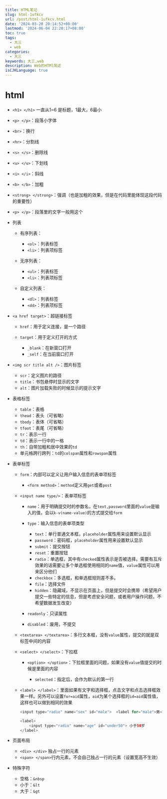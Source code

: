 ```yaml
---
title: HTML笔记
slug: html-1ufkcv
url: /post/html-1ufkcv.html
date: '2024-03-20 20:14:52+08:00'
lastmod: '2024-06-04 22:20:17+08:00'
toc: true
tags:
  - 大三
  - web
categories:
  - 大三
keywords: 大三,web
description: Web的HTMl简述
isCJKLanguage: true
---
```


# html

* ​`<h1> </h1>`​ 一直从1~6 是标题，1最大，6最小
* ​`<p> </p>`​：段落小字体
* ​`<br>`​：换行
* ​`<hr>`​：分割线
* ​`<s> </s>`​：删除线
* ​`<u> </u>`​：下划线
* ​`<i> </i>`​：斜线
* ​`<b> </b>`​：加粗
* ​`<strong> </strong>`​：强调（也是加粗的效果，但是在代码里能体现这段代码的重要性）
* ​`<p> </p>`​：段落里的文字一般用这个
* 列表

  * 有序列表：

    * ​`<ol>`​：列表标签
    * ​`<li>`​：列表项标签
  * 无序列表：

    * ​`<ul>`​：列表标签
    * ​`<li>`​：列表项标签
  * 自定义列表：

    * ​`<dl>`​：列表标签
    * ​`<dd>`​：列表项标签
* ​`<a href target>`​：超链接标签

  * ​`href`​：用于定义连接，是一个路径
  * ​`target`​：用于定义打开的方式

    * ​`_blank`​：在新窗口打开
    * ​`_self`​：在当前窗口打开
* ​`<img scr title alt />`​：图片标签

  * ​`scr`​：定义图片的路径
  * ​`title`​：书包悬停时显示的文字
  * ​`alt`​：图片加载失败的时候显示的提示文字
* 表格标签

  * ​`table`​：表格
  * ​`thead`​：表头（可省略）
  * ​`tbody`​：表体（可省略）
  * ​`tfoot`​：表尾（可省略）
  * ​`tr`​：表示一行
  * ​`td`​：表示一行中的一格
  * ​`th`​：自带加粗和居中效果的`td`​
  * 单元格跨行跨列：`td`​的`colspan`​属性和`rowspan`​属性
* 表单标签

  * ​`form`​：内部可以定义让用户输入信息的表单项标签

    * ​`<form method>`​：`method`​定义用`get`​或者`post`​
  * ​`<input name type/>`​：表单项标签

    * ​`name`​：用于明确提交时的参数名，在`text,password`​里面的`value`​是输入的值，会以`k-v(name-value)`​的方式提交给`form`​
    * ​`type`​：输入信息的表单项类型

      * ​`text`​：单行普通文本框，`placeholder`​属性用来设置默认显示
      * ​`password`​：密码框，`placeholder`​属性用来设置默认显示
      * ​`submit`​：提交按钮
      * ​`reset`​：重置按钮
      * ​`radio`​：单选框，其中有`checked`​属性表示是否被选择。需要有互斥效果的话需要让多个单选框使用相同的`name`​值，`value`​属性可以用来区分他们
      * ​`checkbox`​：多选框，和单选框规则差不多。
      * ​`file`​：选择文件
      * ​`hidden`​：隐藏域，不显示在页面上，但是提交时会携带（希望用户提交一些特定的信息，但是考虑安全问题，或者用户操作问题，不希望数据发生改变）
    * ​`readonly`​：只读属性
    * ​`disabled`​：废用，不提交
  * ​`<textarea> </textarea>`​：多行文本框，没有`value`​属性，提交的就是双标签中间的内容
  * ​`<select> </select>`​：下拉框

    * ​`<option> </option>`​：下拉框里面的问题，如果没有`value`​值提交的时候是里面的内容

      * ​`selected`​：指定后，会作为默认的第一行
  * ​`<label> </label>`​：里面如果有文字和选择框，点击文字和点击选择框效果一样。另外可以设置`for=aid`​属性，`aid`​为某个选择框的`id=aid`​属性值，这样也可以做到相同的效果

    ```java
    <input type="radio" name="sex" id="male">  <label for="male">男</label>

    <label>
        <input type="radio" name="age" id="under50"> 小于50岁
    </label>
    ```
* 页面布局

  * ​`<div> </div>`​ 独占一行的元素
  * ​`<span> </span>`​行内元素，不会自己独占一行的元素（设置宽高不生效）
* 特殊字符

  * 空格：`&nbsp`​
  * 小于：`&lt`​
  * 大于：`&gt`​
